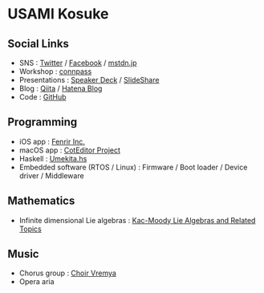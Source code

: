 # USAMI Kosuke

## Social Links

* SNS : [Twitter](https://twitter.com/usamik26) / [Facebook](https://www.facebook.com/kosuke.usami) / [mstdn.jp](https://mstdn.jp/@usami)
* Workshop : [connpass](https://connpass.com/user/usami-k/)
* Presentations : [Speaker Deck](https://speakerdeck.com/usamik26) / [SlideShare](http://www.slideshare.net/kosukeusami)
* Blog : [Qiita](http://qiita.com/usamik26) / [Hatena Blog](http://usami-k.hatenablog.com)
* Code : [GitHub](https://github.com/usami-k)

## Programming

* iOS app : [Fenrir Inc.](http://www.fenrir-inc.com/jp/business/)
* macOS app : [CotEditor Project](https://github.com/coteditor/)
* Haskell : [Umekita.hs](https://umekitahs.connpass.com)
* Embedded software (RTOS / Linux) : Firmware / Boot loader / Device driver / Middleware

## Mathematics

* Infinite dimensional Lie algebras : [Kac-Moody Lie Algebras and Related Topics](http://bookstore.ams.org/conm-343/)

## Music

* Chorus group : [Choir Vremya](http://chor-vremya.com)
* Opera aria

